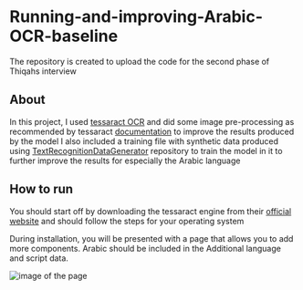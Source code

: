 # Running-and-improving-Arabic-OCR-baseline
The repository is created to upload the code for the second phase of Thiqahs interview  

## About 

In this project, I used [tessaract OCR](https://github.com/tesseract-ocr/tesseract#about) and did some image pre-processing as recommended by tessaract [documentation](https://tesseract-ocr.github.io/tessdoc/ImproveQuality.html) to improve the results produced by the model I also included a training file with synthetic data produced using [TextRecognitionDataGenerator](https://github.com/Belval/TextRecognitionDataGenerator) repository to train the model in it to further improve the results for especially the Arabic language 

## How to run 

You should start off by downloading the tessaract engine from their [official website](https://tesseract-ocr.github.io/tessdoc/Installation.html) and should follow the steps for your operating system 

During installation, you will be presented with a page that allows you to add more components. Arabic should be included in the Additional language and script data.

![image of the page](https://github.com/Lama-Alsaif/Running-and-improving-Arabic-OCR-baseline/tree/main/readme_assets/1.png)






